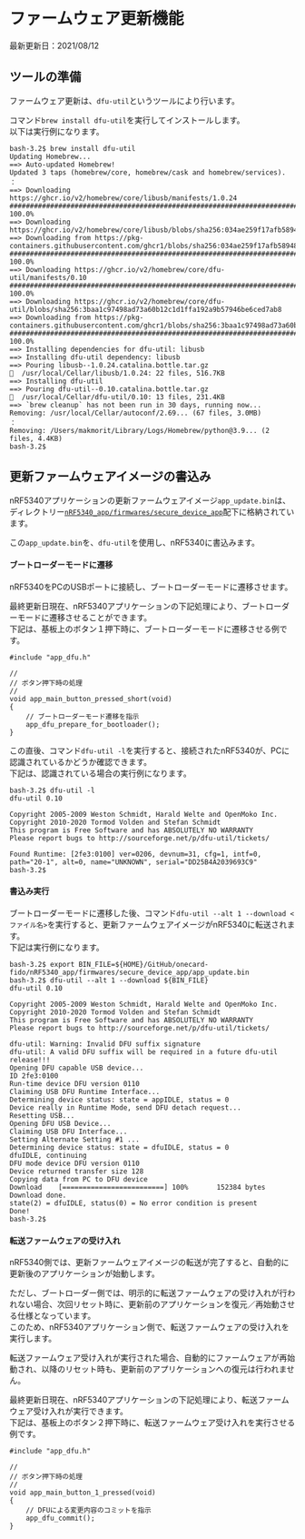 # ファームウェア更新機能

最新更新日：2021/08/12

## ツールの準備

ファームウェア更新は、`dfu-util`というツールにより行います。

コマンド`brew install dfu-util`を実行してインストールします。<br>
以下は実行例になります。

```
bash-3.2$ brew install dfu-util
Updating Homebrew...
==> Auto-updated Homebrew!
Updated 3 taps (homebrew/core, homebrew/cask and homebrew/services).
：
==> Downloading https://ghcr.io/v2/homebrew/core/libusb/manifests/1.0.24
######################################################################## 100.0%
==> Downloading https://ghcr.io/v2/homebrew/core/libusb/blobs/sha256:034ae259f17afb5894860cdb1786fd6d391359e8d221c0f765e
==> Downloading from https://pkg-containers.githubusercontent.com/ghcr1/blobs/sha256:034ae259f17afb5894860cdb1786fd6d391
######################################################################## 100.0%
==> Downloading https://ghcr.io/v2/homebrew/core/dfu-util/manifests/0.10
######################################################################## 100.0%
==> Downloading https://ghcr.io/v2/homebrew/core/dfu-util/blobs/sha256:3baa1c97498ad73a60b12c1d1ffa192a9b57946be6ced7ab8
==> Downloading from https://pkg-containers.githubusercontent.com/ghcr1/blobs/sha256:3baa1c97498ad73a60b12c1d1ffa192a9b5
######################################################################## 100.0%
==> Installing dependencies for dfu-util: libusb
==> Installing dfu-util dependency: libusb
==> Pouring libusb--1.0.24.catalina.bottle.tar.gz
🍺  /usr/local/Cellar/libusb/1.0.24: 22 files, 516.7KB
==> Installing dfu-util
==> Pouring dfu-util--0.10.catalina.bottle.tar.gz
🍺  /usr/local/Cellar/dfu-util/0.10: 13 files, 231.4KB
==> `brew cleanup` has not been run in 30 days, running now...
Removing: /usr/local/Cellar/autoconf/2.69... (67 files, 3.0MB)
：
Removing: /Users/makmorit/Library/Logs/Homebrew/python@3.9... (2 files, 4.4KB)
bash-3.2$
```

## 更新ファームウェアイメージの書込み

nRF5340アプリケーションの更新ファームウェアイメージ`app_update.bin`は、ディレクトリー[`nRF5340_app/firmwares/secure_device_app`](../nRF5340_app/firmwares/secure_device_app)配下に格納されています。

この`app_update.bin`を、`dfu-util`を使用し、nRF5340に書込みます。

#### ブートローダーモードに遷移

nRF5340をPCのUSBポートに接続し、ブートローダーモードに遷移させます。

最終更新日現在、nRF5340アプリケーションの下記処理により、ブートローダーモードに遷移させることができます。<br>
下記は、基板上のボタン１押下時に、ブートローダーモードに遷移させる例です。
```
#include "app_dfu.h"

//
// ボタン押下時の処理
//
void app_main_button_pressed_short(void)
{
    // ブートローダーモード遷移を指示
    app_dfu_prepare_for_bootloader();
}

```

この直後、コマンド`dfu-util -l`を実行すると、接続されたnRF5340が、PCに認識されているかどうか確認できます。<br>
下記は、認識されている場合の実行例になります。

```
bash-3.2$ dfu-util -l
dfu-util 0.10

Copyright 2005-2009 Weston Schmidt, Harald Welte and OpenMoko Inc.
Copyright 2010-2020 Tormod Volden and Stefan Schmidt
This program is Free Software and has ABSOLUTELY NO WARRANTY
Please report bugs to http://sourceforge.net/p/dfu-util/tickets/

Found Runtime: [2fe3:0100] ver=0206, devnum=31, cfg=1, intf=0, path="20-1", alt=0, name="UNKNOWN", serial="DD25B4A2039693C9"
bash-3.2$
```

#### 書込み実行

ブートローダーモードに遷移した後、コマンド`dfu-util --alt 1 --download <ファイル名>`を実行すると、更新ファームウェアイメージがnRF5340に転送されます。<br>
下記は実行例になります。

```
bash-3.2$ export BIN_FILE=${HOME}/GitHub/onecard-fido/nRF5340_app/firmwares/secure_device_app/app_update.bin
bash-3.2$ dfu-util --alt 1 --download ${BIN_FILE}
dfu-util 0.10

Copyright 2005-2009 Weston Schmidt, Harald Welte and OpenMoko Inc.
Copyright 2010-2020 Tormod Volden and Stefan Schmidt
This program is Free Software and has ABSOLUTELY NO WARRANTY
Please report bugs to http://sourceforge.net/p/dfu-util/tickets/

dfu-util: Warning: Invalid DFU suffix signature
dfu-util: A valid DFU suffix will be required in a future dfu-util release!!!
Opening DFU capable USB device...
ID 2fe3:0100
Run-time device DFU version 0110
Claiming USB DFU Runtime Interface...
Determining device status: state = appIDLE, status = 0
Device really in Runtime Mode, send DFU detach request...
Resetting USB...
Opening DFU USB Device...
Claiming USB DFU Interface...
Setting Alternate Setting #1 ...
Determining device status: state = dfuIDLE, status = 0
dfuIDLE, continuing
DFU mode device DFU version 0110
Device returned transfer size 128
Copying data from PC to DFU device
Download	[=========================] 100%       152384 bytes
Download done.
state(2) = dfuIDLE, status(0) = No error condition is present
Done!
bash-3.2$
```

#### 転送ファームウェアの受け入れ

nRF5340側では、更新ファームウェアイメージの転送が完了すると、自動的に更新後のアプリケーションが始動します。

ただし、ブートローダー側では、明示的に転送ファームウェアの受け入れが行われない場合、次回リセット時に、更新前のアプリケーションを復元／再始動させる仕様となっています。<br>
このため、nRF5340アプリケーション側で、転送ファームウェアの受け入れを実行します。

転送ファームウェア受け入れが実行された場合、自動的にファームウェアが再始動され、以降のリセット時も、更新前のアプリケーションへの復元は行われません。

最終更新日現在、nRF5340アプリケーションの下記処理により、転送ファームウェア受け入れが実行できます。<br>
下記は、基板上のボタン２押下時に、転送ファームウェア受け入れを実行させる例です。
```
#include "app_dfu.h"

//
// ボタン押下時の処理
//
void app_main_button_1_pressed(void)
{
    // DFUによる変更内容のコミットを指示
    app_dfu_commit();
}
```
